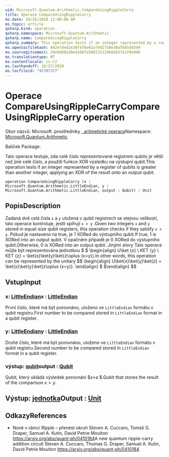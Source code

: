 ```yaml
---
uid: Microsoft.Quantum.Arithmetic.CompareUsingRippleCarry
title: Operace CompareUsingRippleCarry
ms.date: 10/26/2020 12:00:00 AM
ms.topic: article
qsharp.kind: operation
qsharp.namespace: Microsoft.Quantum.Arithmetic
qsharp.name: CompareUsingRippleCarry
qsharp.summary: This operation tests if an integer represented by a register of qubits is greater than another integer, applying an XOR of the result onto an output qubit.
ms.openlocfilehash: 842e7ded1e38f4f6e01e79d2758e30afb85dd349
ms.sourcegitcommit: 29e0d88a30e4166fa580132124b0eb57e1f0e986
ms.translationtype: MT
ms.contentlocale: cs-CZ
ms.lasthandoff: 10/27/2020
ms.locfileid: "92707377"
---
```

# <a name="compareusingripplecarry-operation"></a><span data-ttu-id="41573-102">Operace CompareUsingRippleCarry</span><span class="sxs-lookup"><span data-stu-id="41573-102">CompareUsingRippleCarry operation</span></span>

<span data-ttu-id="41573-103">Obor názvů: Microsoft. prostředníky [. aritmetické operace](xref:Microsoft.Quantum.Arithmetic)</span><span class="sxs-lookup"><span data-stu-id="41573-103">Namespace: [Microsoft.Quantum.Arithmetic](xref:Microsoft.Quantum.Arithmetic)</span></span>

<span data-ttu-id="41573-104">Balíček [](https://nuget.org/packages/)</span><span class="sxs-lookup"><span data-stu-id="41573-104">Package: [](https://nuget.org/packages/)</span></span>


<span data-ttu-id="41573-105">Tato operace testuje, zda celé číslo reprezentované registrem qubits je větší než jiné celé číslo, a použití funkce XOR výsledku na výstupní qubit.</span><span class="sxs-lookup"><span data-stu-id="41573-105">This operation tests if an integer represented by a register of qubits is greater than another integer, applying an XOR of the result onto an output qubit.</span></span>

```qsharp
operation CompareUsingRippleCarry (x : Microsoft.Quantum.Arithmetic.LittleEndian, y : Microsoft.Quantum.Arithmetic.LittleEndian, output : Qubit) : Unit
```


## <a name="description"></a><span data-ttu-id="41573-106">Popis</span><span class="sxs-lookup"><span data-stu-id="41573-106">Description</span></span>

<span data-ttu-id="41573-107">Zadaná dvě celá čísla `x` a `y` uložená v qubit registrech se stejnou velikostí, tato operace kontroluje, jestli splňují `x > y` .</span><span class="sxs-lookup"><span data-stu-id="41573-107">Given two integers `x` and `y` stored in equal-size qubit registers, this operation checks if they satisfy `x > y`.</span></span> <span data-ttu-id="41573-108">Pokud je nastaveno na true, je 1 XORed do výstupního qubit.</span><span class="sxs-lookup"><span data-stu-id="41573-108">If true, 1 is XORed into an output qubit.</span></span> <span data-ttu-id="41573-109">V opačném případě je 0 XORed do výstupního qubit.</span><span class="sxs-lookup"><span data-stu-id="41573-109">Otherwise, 0 is XORed into an output qubit.</span></span>
<span data-ttu-id="41573-110">Jinými slovy Tato operace může být reprezentována jednotkou $ $ \begin{align} U\ket {x} \ KET {y} \ KET {z} = \ket{x}\ket{y}\ket{z\oplus (x>y)}.</span><span class="sxs-lookup"><span data-stu-id="41573-110">In other words, this operation can be represented by the unitary $$ \begin{align} U\ket{x}\ket{y}\ket{z} = \ket{x}\ket{y}\ket{z\oplus (x>y)}.</span></span>
<span data-ttu-id="41573-111">\end{align} $ $</span><span class="sxs-lookup"><span data-stu-id="41573-111">\end{align} $$</span></span>

## <a name="input"></a><span data-ttu-id="41573-112">Vstup</span><span class="sxs-lookup"><span data-stu-id="41573-112">Input</span></span>

### <a name="x--littleendian"></a><span data-ttu-id="41573-113">x: [LittleEndian](xref:Microsoft.Quantum.Arithmetic.LittleEndian)</span><span class="sxs-lookup"><span data-stu-id="41573-113">x : [LittleEndian](xref:Microsoft.Quantum.Arithmetic.LittleEndian)</span></span>

<span data-ttu-id="41573-114">První číslo, které má být porovnáno, uloženo ve `LittleEndian` formátu v qubit registru.</span><span class="sxs-lookup"><span data-stu-id="41573-114">First number to be compared stored in `LittleEndian` format in a qubit register.</span></span>


### <a name="y--littleendian"></a><span data-ttu-id="41573-115">y: [LittleEndian](xref:Microsoft.Quantum.Arithmetic.LittleEndian)</span><span class="sxs-lookup"><span data-stu-id="41573-115">y : [LittleEndian](xref:Microsoft.Quantum.Arithmetic.LittleEndian)</span></span>

<span data-ttu-id="41573-116">Druhé číslo, které má být porovnáno, uloženo ve `LittleEndian` formátu v qubit registru.</span><span class="sxs-lookup"><span data-stu-id="41573-116">Second number to be compared stored in `LittleEndian` format in a qubit register.</span></span>


### <a name="output--qubit"></a><span data-ttu-id="41573-117">výstup: [qubit](xref:microsoft.quantum.lang-ref.qubit)</span><span class="sxs-lookup"><span data-stu-id="41573-117">output : [Qubit](xref:microsoft.quantum.lang-ref.qubit)</span></span>

<span data-ttu-id="41573-118">Qubit, který ukládá výsledek porovnání $x>a $.</span><span class="sxs-lookup"><span data-stu-id="41573-118">Qubit that stores the result of the comparison $x>y$.</span></span>



## <a name="output--unit"></a><span data-ttu-id="41573-119">Výstup: [jednotka](xref:microsoft.quantum.lang-ref.unit)</span><span class="sxs-lookup"><span data-stu-id="41573-119">Output : [Unit](xref:microsoft.quantum.lang-ref.unit)</span></span>



## <a name="references"></a><span data-ttu-id="41573-120">Odkazy</span><span class="sxs-lookup"><span data-stu-id="41573-120">References</span></span>

- <span data-ttu-id="41573-121">Nové v rámci Ripple – přenést okruh Steven A. Cuccaro, Tomáš G. Draper, Samuel A. Kutin, David Petrie Moulton https://arxiv.org/abs/quant-ph/0410184</span><span class="sxs-lookup"><span data-stu-id="41573-121">A new quantum ripple-carry addition circuit Steven A. Cuccaro, Thomas G. Draper, Samuel A. Kutin, David Petrie Moulton https://arxiv.org/abs/quant-ph/0410184</span></span>
